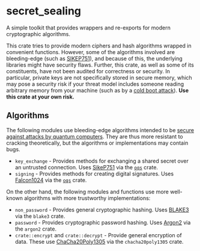 # secret_sealing
<!--
[![secret_sealing on crates.io](https://img.shields.io/crates/v/secret_sealing)](https://crates.io/crates/secret_sealing)
[![Latest documentation on docs.rs](https://docs.rs/secret_sealing/badge.svg)](https://docs.rs/secret_sealing)
![License information for secret_sealing](https://img.shields.io/crates/l/secret_sealing)
-->

A simple toolkit that provides wrappers and re-exports for modern cryptographic algorithms.

This crate tries to provide modern ciphers and hash algorithms wrapped in convenient functions.
However, some of the algorithms involved are bleeding-edge (such as [SIKEP751]),
and because of this, the underlying libraries might have security flaws. Further, this crate,
as well as some of its constituents, have not been audited for correctness or security. In
particular, private keys are not specifically stored in secure memory, which may pose a security
risk if your threat model includes someone reading arbitrary memory from your machine (such as by
a [cold boot attack]). **Use this crate at your own risk.**

## Algorithms
The following modules use bleeding-edge algorithms intended to be
[secure against attacks by quantum computers][quantum-safe]. They are thus more resistant
to cracking theoretically, but the algorithms or implementations may contain bugs.
* `key_exchange` - Provides methods for exchanging a shared secret over an untrusted connection.
  Uses [SikeP751] via the [`oqs`] crate.
* `signing` - Provides methods for creating digital signatures. Uses [Falcon1024] via the [`oqs`] crate.

On the other hand, the following modules and functions use more well-known algorithms with more
trustworthy implementations:
* `non_password` - Provides general cryptographic hashing. Uses [BLAKE3] via the `blake3` crate.
* `password` - Provides cryptographic password hashing. Uses [Argon2] via the `argon2` crate.
* `crate::encrypt` and `crate::decrypt` - Provide general encryption of data. These use [ChaCha20Poly1305]
  via the `chacha20poly1305` crate.

[SikeP751]: https://sike.org/
[cold boot attack]: https://en.wikipedia.org/wiki/Cold_boot_attack
[quantum-safe]: https://en.wikipedia.org/wiki/Post-quantum_cryptography
[`oqs`]: https://github.com/open-quantum-safe/liboqs-rust
[Falcon1024]: https://falcon-sign.info/
[BLAKE3]: https://en.wikipedia.org/wiki/BLAKE3
[Argon2]: https://en.wikipedia.org/wiki/Argon2
[ChaCha20Poly1305]: https://datatracker.ietf.org/doc/html/rfc8439
